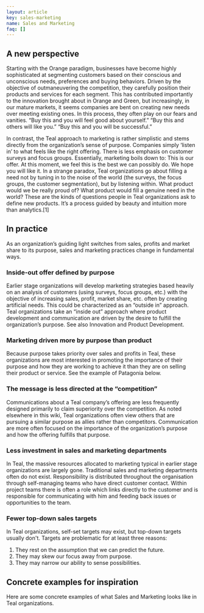 ```yaml
---
layout: article
key: sales-marketing
name: Sales and Marketing
faq: []
---
```

## A new perspective

Starting with the Orange paradigm, businesses have become highly sophisticated at segmenting customers based on their conscious and unconscious needs, preferences and buying behaviors. Driven by the objective of outmaneuvering the competition, they carefully position their products and services for each segment. This has contributed importantly to the innovation brought about in Orange and Green, but increasingly, in our mature markets, it seems companies are bent on creating new needs over meeting existing ones. In this process, they often play on our fears and vanities. “Buy this and you will feel good about yourself.” “Buy this and others will like you.” “Buy this and you will be successful.”

In contrast, the Teal approach to marketing is rather simplistic and stems directly from the organization’s sense of purpose. Companies simply ‘listen in’ to what feels like the right offering. There is less emphasis on customer surveys and focus groups. Essentially, marketing boils down to: This is our offer. At this moment, we feel this is the best we can possibly do. We hope you will like it. In a strange paradox, Teal organizations go about filling a need not by tuning in to the noise of the world (the surveys, the focus groups, the customer segmentation), but by listening within. What product would we be really proud of? What product would fill a genuine need in the world? These are the kinds of questions people in Teal organizations ask to define new products. It’s a process guided by beauty and intuition more than analytics.[1]

## In practice

As an organization’s guiding light switches from sales, profits and market share to its purpose, sales and marketing practices change in fundamental ways.

### Inside-out offer defined by purpose
Earlier stage organizations will develop marketing strategies based heavily on an analysis of customers (using surveys, focus groups, etc.) with the objective of increasing sales, profit, market share, etc. often by creating artificial needs. This could be characterized as an “outside in” approach. Teal organizations take an “inside out” approach where product development and communication are driven by the desire to fulfill the organization’s purpose. See also Innovation and Product Development.  

### Marketing driven more by purpose than product
Because purpose takes priority over sales and profits in Teal, these organizations are most interested in promoting the importance of their purpose and how they are working to achieve it than they are on selling their product or service. See the example of Patagonia below.

### The message is less directed at the “competition”
Communications about a Teal company’s offering are less frequently designed primarily to claim superiority over the competition. As noted elsewhere in this wiki, Teal organizations often view others that are pursuing a similar purpose as allies rather than competitors. Communication are more often focused on the importance of the organization’s purpose and how the offering fulfills that purpose.

### Less investment in sales and marketing departments
In Teal, the massive resources allocated to marketing typical in earlier stage organizations are largely gone. Traditional sales and marketing departments often do not exist. Responsibility is distributed throughout the organisation through self-managing teams who have direct customer contact. Within project teams there is often a role which links directly to the customer and is responsible for communicating with him and feeding back issues or opportunities to the team.

### Fewer top-down sales targets
In Teal organizations, self-set targets may exist, but top-down targets usually don't. Targets are problematic for at least three reasons:

1.  They rest on the assumption that we can predict the future.
1.  They may skew our focus away from purpose.
1.  They may narrow our ability to sense possibilities.

## Concrete examples for inspiration
Here are some concrete examples of what Sales and Marketing looks like in Teal organizations.